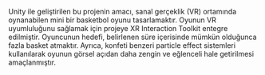Unity ile geliştirilen bu projenin amacı, sanal gerçeklik (VR) ortamında oynanabilen mini bir basketbol oyunu tasarlamaktır. 
Oyunun VR uyumluluğunu sağlamak için projeye XR Interaction Toolkit entegre edilmiştir. 
Oyuncunun hedefi, belirlenen süre içerisinde mümkün olduğunca fazla basket atmaktır.
Ayrıca, konfeti benzeri particle effect sistemleri kullanılarak oyunun görsel açıdan daha zengin ve eğlenceli hale getirilmesi amaçlanmıştır.
